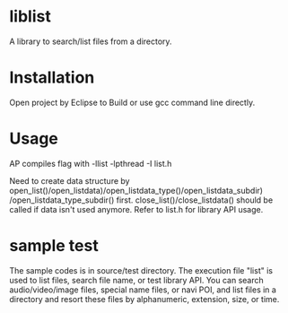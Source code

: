 liblist
=======
  A library to search/list files from a directory.
  
Installation
============
  Open project by Eclipse to Build or use gcc command line directly.
  
Usage
=====
  AP compiles flag with -llist -lpthread -I list.h
	
  Need to create data structure by open_list()/open_listdata)/open_listdata_type()/open_listdata_subdir)
  /open_listdata_type_subdir() first.
  close_list()/close_listdata() should be called if data isn't used anymore.
  Refer to list.h for library API usage.
  
sample test
===========
  The sample codes is in source/test directory.
  The execution file "list" is used to list files, search file name, or test library API.
  You can search audio/video/image files, special name files, or navi POI,
  and list files in a directory and resort these files by alphanumeric, extension, size, or time.
